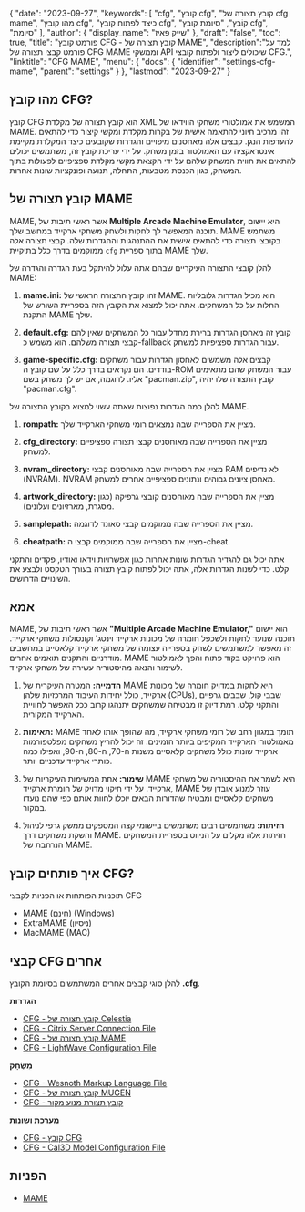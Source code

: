 {
"date": "2023-09-27",
  "keywords": [
"cfg",
"קובץ cfg",
"קובץ תצורה של cfg mame",
"מהו קובץ cfg",
"כיצד לפתוח קובץ cfg",
"קוֹבֶץ",
"סיומת קובץ cfg",
"סיומת"
],
  "author": {
"display_name": "שייק פאיז"
},
"draft": "false",
"toc": true,
"title": "פורמט קובץ CFG - קובץ תצורה של MAME",
  "description":"למד על פורמט קבצי תצורה של CFG MAME וממשקי API שיכולים ליצור ולפתוח קובצי CFG.",
  "linktitle": "CFG MAME",
  "menu": {
    "docs": {
      "identifier": "settings-cfg-mame",
      "parent": "settings"
}
},
"lastmod": "2023-09-27"
}

## מהו קובץ CFG?

קובץ CFG הוא קובץ תצורה של מקלדת XML המשמש את אמולטורי משחקי הווידאו של MAME. זהו מרכיב חיוני להתאמה אישית של בקרות מקלדת ומקשי קיצור כדי להתאים להעדפות הנגן. קבצים אלה מאחסנים מיפויים והגדרות שקובעים כיצד המקלדת מקיימת אינטראקציה עם האמולטור בזמן משחק. על ידי עריכת קובץ זה, משתמשים יכולים להתאים את חווית המשחק שלהם על ידי הקצאת מקשי מקלדת ספציפיים לפעולות בתוך המשחק, כגון הכנסת מטבעות, התחלה, תנועה ופונקציות שונות אחרות.

## קובץ תצורה של MAME

MAME, אשר ראשי תיבות של **Multiple Arcade Machine Emulator**, היא יישום תוכנה המאפשר לך לחקות ולשחק משחקי ארקייד במחשב שלך. MAME משתמש בקובצי תצורה כדי להתאים אישית את ההתנהגות וההגדרות שלה. קבצי תצורה אלה ממוקמים בדרך כלל בתיקיית `cfg` בתוך ספריית MAME שלך.

להלן קובצי התצורה העיקריים שבהם אתה עלול להיתקל בעת הגדרה והגדרה של MAME:

1. **mame.ini:** זהו קובץ התצורה הראשי של MAME. הוא מכיל הגדרות גלובליות החלות על כל המשחקים. אתה יכול למצוא את הקובץ הזה בספריית השורש של התקנת MAME שלך.

1. **default.cfg:** קובץ זה מאחסן הגדרות ברירת מחדל עבור כל המשחקים שאין להם קבצי תצורה משלהם. הוא משמש כ-fallback עבור הגדרות ספציפיות למשחק.

1. **game-specific.cfg:** קבצים אלה משמשים לאחסון הגדרות עבור משחקים בודדים. הם נקראים בדרך כלל על שם קובץ ה-ROM עבור המשחק שהם מתאימים אליו. לדוגמה, אם יש לך משחק בשם "pacman.zip", קובץ התצורה שלו יהיה "pacman.cfg".

להלן כמה הגדרות נפוצות שאתה עשוי למצוא בקובץ התצורה של MAME.

1. **rompath:** מציין את הספרייה שבה נמצאים רומי משחקי הארקייד שלך.

1. **cfg_directory:** מציין את הספרייה שבה מאוחסנים קבצי תצורה ספציפיים למשחק.

1. **nvram_directory:** מציין את הספרייה שבה מאוחסנים קבצי RAM לא נדיפים (NVRAM). NVRAM מאחסן ציונים גבוהים ונתונים ספציפיים אחרים למשחק.

1. **artwork_directory:** מציין את הספרייה שבה מאוחסנים קובצי גרפיקה (כגון מסגרת, מארזיונים ועלונים).

1. **samplepath:** מציין את הספרייה שבה ממוקמים קבצי סאונד לדוגמה.

1. **cheatpath:** מציין את הספרייה שבה ממוקמים קבצי ה-cheat.

אתה יכול גם להגדיר הגדרות שונות אחרות כגון אפשרויות וידאו ואודיו, פקדים והתקני קלט. כדי לשנות הגדרות אלה, אתה יכול לפתוח קובץ תצורה בעורך הטקסט ולבצע את השינויים הדרושים.

## אמא

MAME, אשר ראשי תיבות של **"Multiple Arcade Machine Emulator,"** הוא יישום תוכנה שנועד לחקות ולשכפל חומרה של מכונות ארקייד וינטג' וקונסולות משחקי ארקייד. זה מאפשר למשתמשים לשחק בספרייה עצומה של משחקי ארקייד קלאסיים במחשבים מודרניים והתקנים תואמים אחרים. MAME הוא פרויקט בקוד פתוח והפך לאמולטור לשימור והנאה מהיסטוריה עשירה של משחקי ארקייד.

1. **הדמייה:** המטרה העיקרית של MAME היא לחקות במדויק חומרה של מכונות ארקייד, כולל יחידות העיבוד המרכזיות שלהן (CPUs), שבבי קול, שבבים גרפיים והתקני קלט. רמת דיוק זו מבטיחה שמשחקים יתנהגו קרוב ככל האפשר לחוויית הארקייד המקורית.

1. **תאימות:** MAME תומך במגוון רחב של רומי משחקי ארקייד, מה שהופך אותו לאחד מאמולטורי הארקייד המקיפים ביותר הזמינים. זה יכול להריץ משחקים מפלטפורמות ארקייד שונות כולל משחקים קלאסיים משנות ה-70, ה-80, ה-90, ואפילו כמה כותרי ארקייד עדכניים יותר.

1. **שימור:** אחת המשימות העיקריות של MAME היא לשמר את ההיסטוריה של משחקי ארקייד. על ידי חיקוי מדויק של חומרת ארקייד, MAME עוזר למנוע אובדן של משחקים קלאסיים ומבטיח שהדורות הבאים יוכלו לחוות אותם כפי שהם נועדו במקור.

1. **חזיתות:** משתמשים רבים משתמשים ביישומי קצה המספקים ממשק גרפי לניהול והשקת משחקים דרך MAME. חזיתות אלה מקלים על הניווט בספריית המשחקים הנרחבת של MAME.

## איך פותחים קובץ CFG?

תוכניות הפותחות או הפניות לקבצי CFG

- MAME (חינם) (Windows)
- ExtraMAME (ניסיון)
- MacMAME (MAC)

## קבצי CFG אחרים

להלן סוגי קבצים אחרים המשתמשים בסיומת הקובץ **.cfg**.

**הגדרות**
- [CFG - קובץ תצורה של Celestia](/he/settings/cfg-celestia/)
- [CFG - Citrix Server Connection File](/he/settings/cfg-citrix/)
- [CFG - קובץ תצורה של MAME](/he/settings/cfg-mame/)
- [CFG - LightWave Configuration File](/he/settings/cfg-lightwave/)

**מִשְׂחָק**
- [CFG - Wesnoth Markup Language File](/he/game/cfg-wesnoth/)
- [CFG - קובץ תצורה של MUGEN](/he/game/cfg-mugen/)
- [CFG - קובץ תצורת מנוע מקור](/he/game/cfg-sourceengine/)

**מערכת ושונות**
- [CFG - קובץ CFG](/he/system/cfg/)
- [CFG - Cal3D Model Configuration File](/he/misc/cfg-cal3d/)

## הפניות
* [MAME](https://en.wikipedia.org/wiki/MAME)

